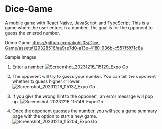 # Dice-Game
A mobile game with React Native, JavaScript, and TypeScript.
This is a game where the user enters in a number. The goal is for the opponent to guess the entered number.


Demo Game
https://github.com/akohli05/Dice-Game/assets/129328516/aa9ae7d0-a13e-4180-936b-c557f5971c8a

Sample Images
1. Enter a number
![Screenshot_20231216_115129_Expo Go](https://github.com/akohli05/Dice-Game/assets/129328516/32c75d3e-105f-44c0-893d-718c9aaecaae)

2. The opponent will try to guess your number. You can tell the opponent whether to guess higher or lower.
![Screenshot_20231216_115137_Expo Go](https://github.com/akohli05/Dice-Game/assets/129328516/c0f9b1f0-d159-4acf-b077-3f75db3282ab)

3. If you give the wrong hint to the opponent, an error message will pop up.
![Screenshot_20231216_115146_Expo Go](https://github.com/akohli05/Dice-Game/assets/129328516/b6d7e93c-a155-4e62-ad2a-42d65d1650c5)

4. Once the opponent guesses the number, you will see a game summary page with the option to start a new game.
![Screenshot_20231216_115204_Expo Go](https://github.com/akohli05/Dice-Game/assets/129328516/f5e10560-4886-4d7e-9a82-bcbe057ce746)



